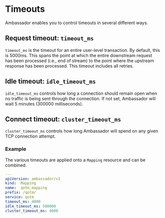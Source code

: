# Timeouts

Ambassador enables you to control timeouts in several different ways.

## Request timeout: `timeout_ms`

`timeout_ms` is the timeout for an entire user-level transaction. By default, this is 5000ms. This spans the point at which the entire downstream request has been processed (i.e., end of stream) to the point where the upstream response has been processed. This timeout includes all retries. 

## Idle timeout: `idle_timeout_ms`

`idle_timeout_ms` controls how long a connection should remain open when no traffic is being sent through the connection. If not set, Ambassador will wait 5 minutes (300000 milliseconds).

## Connect timeout: `cluster_timeout_ms`

`cluster_timeout_ms` controls how long Ambassador will spend on any given TCP connection attempt.

### Example

The various timeouts are applied onto a `Mapping` resource and can be combined.

```yaml
---
apiVersion: ambassador/v1
kind:  Mapping
name:  qotm_mapping
prefix: /qotm/
service: qotm
timeout_ms: 4000
idle_timeout_ms: 500000
cluster_timeout_ms: 4000
```